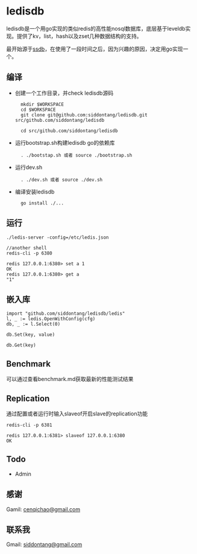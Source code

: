 # ledisdb

ledisdb是一个用go实现的类似redis的高性能nosql数据库，底层基于leveldb实现。提供了kv，list，hash以及zset几种数据结构的支持。

最开始源于[ssdb](https://github.com/ideawu/ssdb)，在使用了一段时间之后，因为兴趣的原因，决定用go实现一个。

## 编译

+ 创建一个工作目录，并check ledisdb源码

        mkdir $WORKSPACE
        cd $WORKSPACE
        git clone git@github.com:siddontang/ledisdb.git src/github.com/siddontang/ledisdb

        cd src/github.com/siddontang/ledisdb


+ 运行bootstrap.sh构建ledisdb go的依赖库

        . ./bootstap.sh 或者 source ./bootstrap.sh

+ 运行dev.sh

        . ./dev.sh 或者 source ./dev.sh

+ 编译安装ledisdb

        go install ./...

## 运行

    ./ledis-server -config=/etc/ledis.json

    //another shell
    redis-cli -p 6380
    
    redis 127.0.0.1:6380> set a 1
    OK
    redis 127.0.0.1:6380> get a
    "1"

## 嵌入库
    
    import "github.com/siddontang/ledisdb/ledis"
    l, _ := ledis.OpenWithConfig(cfg)
    db, _ := l.Select(0)

    db.Set(key, value)

    db.Get(key)

## Benchmark

可以通过查看benchmark.md获取最新的性能测试结果

## Replication

通过配置或者运行时输入slaveof开启slave的replication功能

    redis-cli -p 6381 

    redis 127.0.0.1:6381> slaveof 127.0.0.1:6380
    OK

## Todo

+ Admin

## 感谢

Gamil: cenqichao@gmail.com

## 联系我

Gmail: siddontang@gmail.com